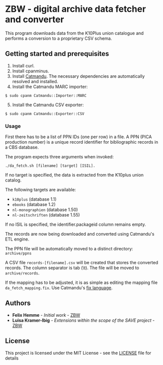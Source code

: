 # ZBW - digital archive data fetcher and converter

This program downloads data from the K10Plus union catalogue and performs a conversion to a proprietary CSV schema.

## Getting started and prerequisites

1. Install curl.
2. Install cpanminus.
3. Install [Catmandu](http://librecat.org/Catmandu/#installation). The necessary dependencies are automatically resolved and installed.
4. Install the Catmandu MARC importer:
```
$ sudo cpanm Catmandu::Importer::MARC
```
5. Install the Catmandu CSV exporter:
```
$ sudo cpanm Catmandu::Exporter::CSV
```

### Usage

First there has to be a list of PPN IDs (one per row) in a file. A PPN (PICA production number) is a unique record identifier for bibliographic records in a CBS database.

The program expects three arguments when invoked:

```
./da_fetch.sh [filename] [target] [ISIL].
```

If no target is specified, the data is extracted from the K10plus union catalog.

The following targets are available:
- ```k10plus``` (database 1.1)
- ```ebooks``` (database 1.2)
- ```nl-monographien``` (database 1.50)
- ```nl-zeitschriften``` (database 1.55)

If no ISIL is specified, the identifier.packageid column remains empty.

The records are now being downloaded and converted using Catmandu's ETL engine.

The PPN file will be automatically moved to a distinct directory: ```archive/ppns```

A CSV file ```records-[filename].csv``` will be created that stores the converted records. The column separator is tab (\t). The file will be moved to ```archive/records```. 

If the mapping has to be adjusted, it is as simple as editing the mapping file ```da_fetch_mapping.fix```. Use Catmandu's [fix language](https://github.com/LibreCat/Catmandu/wiki/Fix-language).

## Authors

* **Felix Hemme** - *Initial work* - [ZBW](https://zbw.eu/de/)
* **Luisa Kramer-Ibig** - *Extensions within the scope of the SAVE project* - [ZBW](https://zbw.eu/de/)

## License

This project is licensed under the MIT License - see the [LICENSE](LICENSE) file for details
